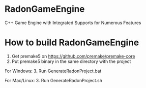 # RadonGameEngine
C++ Game Engine with Integrated Supports for Numerous Features

# How to build RadonGameEngine
1. Get premake5 on https://github.com/premake/premake-core
2. Put premake5 binary in the same directory with the project

For Windows:
3. Run GenerateRadonProject.bat

For Mac/Linux:
3. Run GenerateRadonProject.sh
